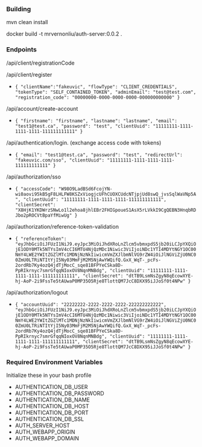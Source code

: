 ### Building
mvn clean install

docker build -t mrvernonliu/auth-server:0.0.2 .

### Endpoints 

/api/client/registrationCode

/api/client/register
- `{
	"clientName":"fakeuvic",
	"flowType": "CLIENT_CREDENTIALS",
	"tokenType": "SELF_CONTAINED_TOKEN",
	"adminEmail": "test@test.com",
	"registration_code": "00000000-0000-0000-0000-000000000000"
}`

/api/account/create-account
- `{
	"firstname": "firstname",
	"lastname": "lastname",
	"email": "test1@test.ca",
	"password": "test",
	"clientUuid": "11111111-1111-1111-1111-111111111111"
}`

/api/authentication/login.   (exchange access code with tokens)
- `{
	"email": "test1@test.ca",
	"password": "test",
	"redirectUrl": "fakeuvic.com/sso",
	"clientUuid": "11111111-1111-1111-1111-111111111111"
}`

/api/authorization/sso
- `{
	"accessCode": "W98O9LadBSd6FcojYN-wi0aovi95kB5gF8LHLFW8KSZxViogjcUFhCUOXCUdcNTjpjUd8swQ_jvsSqlWaVNp5A",
	"clientUuid": "11111111-1111-1111-1111-111111111111",
	"clientSecret": "X8HjK1YKDWrzSNwLo1l2ehoa8jhlEBr2FHIGpoueS1AsX5rLVkkI9CgQEBN3HnqbRDJbo2pROCVtBpaYfMiwUg"
}`

/api/authorization/reference-token-validation
- `{
	"referenceToken": "eyJhbGciOiJFUzI1NiJ9.eyJpc3MiOiJhdXRoLnZlcm5vbmxpdS5jb20iLCJpYXQiOjE1ODY0MTk5NTYsImV4cCI6MTU4NjQzMDc1Niwic3ViIjoiNDc1YTI4MDYtNGY1OC00NmY4LWE2YWItZGZlMTc1MDNjNzNkIiwicmVmZXJlbmNlVG9rZW4iOiJlNGViZjU0NC00ZmU0LTRiNTItYjI5Ny03MmFjM2M5NjAwYWQifQ.GxX_WqT-_pcFs-2ordRb7Ky4ozQ4jdTjMocC_sqe81BFPYeCSka8D-PpRIkrnyc7smrGfqqNIoxOV8NqnMNBdg",
	"clientUuid": "11111111-1111-1111-1111-111111111111",
	"clientSecret": "dtTB9LsmNsZgyN8qEcowXYE-hj-AoP-2i9FssTe5tAUwaP0MP35O5Rje8TlottQM7JcC8DXX95iJJoSf0t4NPw"
}`

/api/authorization/logout
- `{
	"accountUuid": "22222222-2222-2222-2222-222222222222", "eyJhbGciOiJFUzI1NiJ9.eyJpc3MiOiJhdXRoLnZlcm5vbmxpdS5jb20iLCJpYXQiOjE1ODY0MTk5NTYsImV4cCI6MTU4NjQzMDc1Niwic3ViIjoiNDc1YTI4MDYtNGY1OC00NmY4LWE2YWItZGZlMTc1MDNjNzNkIiwicmVmZXJlbmNlVG9rZW4iOiJlNGViZjU0NC00ZmU0LTRiNTItYjI5Ny03MmFjM2M5NjAwYWQifQ.GxX_WqT-_pcFs-2ordRb7Ky4ozQ4jdTjMocC_sqe81BFPYeCSka8D-PpRIkrnyc7smrGfqqNIoxOV8NqnMNBdg",
	"clientUuid": "11111111-1111-1111-1111-111111111111",
	"clientSecret": "dtTB9LsmNsZgyN8qEcowXYE-hj-AoP-2i9FssTe5tAUwaP0MP35O5Rje8TlottQM7JcC8DXX95iJJoSf0t4NPw"
}`

### Required Environment Variables
Initialize these in your bash profile
- AUTHENTICATION_DB_USER
- AUTHENTICATION_DB_PASSWORD
- AUTHENTICATION_DB_NAME
- AUTHENTICATION_DB_HOST
- AUTHENTICATION_DB_PORT
- AUTHENTICATION_DB_SSL
- AUTH_SERVER_HOST
- AUTH_WEBAPP_ORIGIN
- AUTH_WEBAPP_DOMAIN
